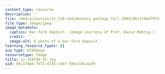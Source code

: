 ```yaml
---
content_type: resource
description: ''
file: /media/courses/12-110-sedimentary-geology-fall-2004/86c1f4bdf9724745cdb759bc334caaf9_12-110f04-th.jpg
file_type: image/jpeg
image_metadata:
  caption: Bar-form deposit. (Image courtesy of Prof. David Mohrig.)
  credit: ''
  image-alt: A photo of a bar-form deposit.
learning_resource_types: []
ocw_type: OCWImage
resourcetype: Image
title: 12-110f04-th.jpg
uid: 86c1f4bd-f972-4745-cdb7-59bc334caaf9
---
```

